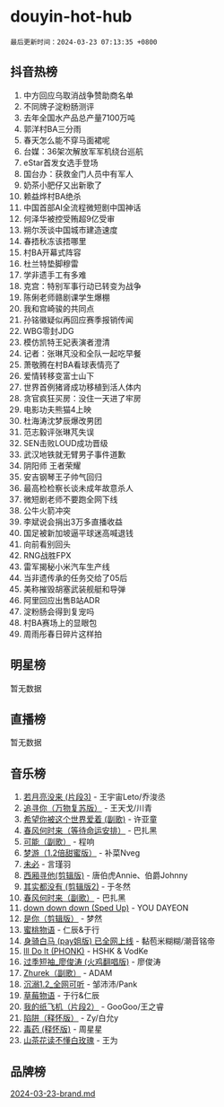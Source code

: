 # douyin-hot-hub

`最后更新时间：2024-03-23 07:13:35 +0800`

## 抖音热榜

1. 中方回应乌取消战争赞助商名单
1. 不同牌子淀粉肠测评
1. 去年全国水产品总产量7100万吨
1. 郭洋村BA三分雨
1. 春天怎么能不穿马面裙呢
1. 台媒：36架次解放军军机绕台巡航
1. eStar首发女选手登场
1. 国台办：获救金门人员中有军人
1. 奶茶小肥仔又出新歌了
1. 赖益烨村BA绝杀
1. 中国首部AI全流程微短剧中国神话
1. 何泽华被控受贿超9亿受审
1. 朔尔茨谈中国城市建造速度
1. 春捂秋冻该捂哪里
1. 村BA开幕式阵容
1. 杜兰特垫脚穆雷
1. 学非遗手工有多难
1. 克宫：特别军事行动已转变为战争
1. 陈俐老师赣剧课学生爆棚
1. 我和宫崎骏的共同点
1. 孙铭徽疑似再回应赛季报销传闻
1. WBG零封JDG
1. 模仿凯特王妃表演者澄清
1. 记者：张琳芃没和全队一起吃早餐
1. 萧敬腾在村BA看球表情亮了
1. 爱情转移变富士山下
1. 世界首例猪肾成功移植到活人体内
1. 贪官疯狂买房：没住一天进了牢房
1. 电影功夫熊猫4上映
1. 杜海涛沈梦辰爆改男团
1. 范志毅评张琳芃失误
1. SEN击败LOUD成功晋级
1. 武汉地铁就无臂男子事件道歉
1. 阴阳师 王者荣耀
1. 安吉钢琴王子帅气回归
1. 最高检检察长谈未成年故意杀人
1. 微短剧老师不要跑全网下线
1. 公牛火箭冲突
1. 李斌说会捐出3万多直播收益
1. 国足被新加坡逼平球迷高喊退钱
1. 向前看别回头
1. RNG战胜FPX
1. 雷军揭秘小米汽车生产线
1. 当非遗传承的任务交给了05后
1. 美称摧毁胡塞武装舰艇和导弹
1. 阿里回应出售B站ADR
1. 淀粉肠会得到复宠吗
1. 村BA赛场上的显眼包
1. 周雨彤春日碎片这样拍

## 明星榜

暂无数据

## 直播榜

暂无数据

## 音乐榜

1. [若月亮没来 (片段3)](https://sf6-cdn-tos.douyinstatic.com/obj/tos-cn-ve-2774/okfyEUsGW1B1ovJi5JiN9IjvAT2lMwA054GoEB) - 王宇宙Leto/乔浚丞
1. [追寻你（万物复苏版）](https://sf5-hl-cdn-tos.douyinstatic.com/obj/tos-cn-ve-2774/oYeAZJsbjIDit9APmBg8u6uDUQnHmoCf3gbo74) - 王天戈/川青
1. [希望你被这个世界爱着 (副歌)](https://sf5-hl-cdn-tos.douyinstatic.com/obj/tos-cn-ve-2774/oUHCmWQfZlE3QQBKBeD8rCFLpJzPgCpImhsxMt) - 许亚童
1. [春风何时来（等待命运安排）](https://sf3-cdn-tos.douyinstatic.com/obj/tos-cn-ve-2774/oICBNbD3gelMfB4WgiD1KI2jQtXZE2FgHLwtsl) - 巴扎黑
1. [可能（副歌）](https://sf6-cdn-tos.douyinstatic.com/obj/tos-cn-ve-2774/cde1731888894259b333569393c2fb51) - 程响
1. [梦游（1.2倍甜蜜版）](https://sf5-hl-cdn-tos.douyinstatic.com/obj/tos-cn-ve-2774/o4gyAUm8hwufoEABmwVIiQtHsFuGzAEEWtNMzo) - 补菜Nveg
1. [未必](https://sf5-hl-cdn-tos.douyinstatic.com/obj/tos-cn-ve-2774/ogntQMFnKQDZUgTCYuJgfLEtleYZZFxBQqhhFB) - 言瑾羽
1. [西厢寻他(剪辑版)](https://sf6-cdn-tos.douyinstatic.com/obj/tos-cn-ve-2774/oUsAVfAQKlRNxEv5qxvIB8o5qmIWUcXbzJKJhw) - 唐伯虎Annie、伯爵Johnny
1. [其实都没有 (剪辑版2)](https://sf5-hl-cdn-tos.douyinstatic.com/obj/tos-cn-ve-2774/oEBNQenHZtBhxYjGgUDQk0BCHTigQafgFlbQ7k) - 于冬然
1. [春风何时来（副歌）](https://sf5-hl-cdn-tos.douyinstatic.com/obj/tos-cn-ve-2774/ow7tbAiAWI2giBUrmu0hMMh3UYP3ZXdbDYiXd) - 巴扎黑
1. [down down down (Sped Up)](https://sf5-hl-cdn-tos.douyinstatic.com/obj/tos-cn-ve-2774/ow80iABiXIO9DsFwK6WeZKMaJRi3BPJAotDy8m) - YOU DAYEON
1. [是你（剪辑版）](https://sf6-cdn-tos.douyinstatic.com/obj/tos-cn-ve-2774/46019dae783c4c969944217fe1cfafc4) - 梦然
1. [蜜桃物语](https://sf6-cdn-tos.douyinstatic.com/obj/tos-cn-ve-2774/oIhOSCZtIACtYU4XQkngiW9kCBfVD1Fz9IYeqL) - 仁辰&于行
1. [身骑白马 (pay姐版) 已全网上线](https://sf5-hl-cdn-tos.douyinstatic.com/obj/tos-cn-ve-2774/oQLO5ZgLsFkaDhdIIveF2zUCgfweY0gWaH4AQG) - 黏苞米糊糊/潮音铭帝
1. [lll Do lt (PHONK)](https://sf5-hl-cdn-tos.douyinstatic.com/obj/tos-cn-ve-2774/osfNbddrZl4hIgEDk6kFftBDBJ1X8MZxH1QCOB) - HSHK & VodKe
1. [过季短袖_廖俊涛 (火鸡翻唱版)](https://sf5-hl-cdn-tos.douyinstatic.com/obj/tos-cn-ve-2774/ogQVJl0tRBKxQgZji7YClFEBrVDeHpPTWfCZbQ) - 廖俊涛
1. [Zhurek（副歌）](https://sf5-hl-cdn-tos.douyinstatic.com/obj/tos-cn-ve-2774/ooQm8FBZQDlf0btEYgVpCcSCQfrdJGBEKZYBGS) - ADAM
1. [沉溺1.2_全网可听](https://sf5-hl-cdn-tos.douyinstatic.com/obj/tos-cn-ve-2774/ok2QoiBqsWAX9McZmWiI9gAB0EzwD4Xj6yfmtH) - 邹沛沛/Pank
1. [草莓物语](https://sf3-cdn-tos.douyinstatic.com/obj/tos-cn-ve-2774/okynhJ7jEAIIZBfsLgYMEI8QC3WbQNN66RKzhT) - 于行&仁辰
1. [我的纸飞机（片段2）](https://sf3-cdn-tos.douyinstatic.com/obj/tos-cn-ve-2774/oM2ZrKcg2CD5AeRB2gkeXOFB1IxAGJdZPazYHf) - GooGoo/王之睿
1. [陷阱（释怀版）](https://sf5-hl-cdn-tos.douyinstatic.com/obj/tos-cn-ve-2774/oE8C21LeZrzKLDFfQYgMzx4GAIHageG5IzayY7) - Zy/白允y
1. [毒药 (释怀版)](https://sf6-cdn-tos.douyinstatic.com/obj/tos-cn-ve-2774/oYILMEAzspdZBIzy4frJNB8ZHPHWAhiwowd4Ad) - 周星星
1. [山茶花读不懂白玫瑰](https://sf5-hl-cdn-tos.douyinstatic.com/obj/tos-cn-ve-2774/osfn8B7DktrRHEPJgPCfDbw7QDQEkwC16BxZg9) - 王为

## 品牌榜

[2024-03-23-brand.md](2024-03-23-brand.md)
